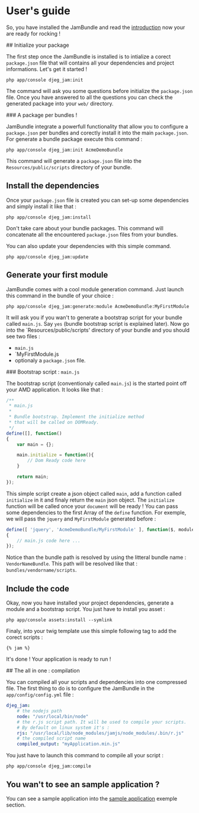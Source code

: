 User's guide
============

So, you have installed the JamBundle and read the 
[introduction](https://github.com/davidjegat/JamBundle/blob/master/Resources/doc/introduction.md) now
your are ready for rocking !

## Initialize your package

The first step once the JamBundle is installed is to intialize a corect `package.json` file
that will contains all your dependencies and project informations. Let's get it started !

```
php app/console djeg_jam:init
```

The command will ask you some questions before initialize the `package.json` file. Once you have
answered to all the questions you can check the generated package into your `web/` directory.

### A package per bundles !

JamBundle integrate a powerfull functionality that allow you to configure a `package.json` per
bundles and corectly install it into the main `package.json`. For generate a bundle package execute
this command :

```
php app/console djeg_jam:init AcmeDemoBundle
```

This command will generate a `package.json` file into the `Resources/public/scripts` directory of
your bundle.

## Install the dependencies

Once your `package.json` file is created you can set-up some dependencies and simply install it like
that :

```
php app/console djeg_jam:install
```

Don't take care about your bundle packages. This command will concatenate all the 
encountered `package.json` files from your bundles.

You can also update your dependencies with this simple command.

```
php app/console djeg_jam:update
```

## Generate your first module

JamBundle comes with a cool module generation command. Just launch this command in the bundle of
your choice :

```
php app/console djeg_jam:generate:module AcmeDemoBundle:MyFirstModule
```

It will ask you if you wan't to generate a bootstrap script for your bundle called `main.js`. Say 
`yes` (bundle bootstrap script is explained later). Now go into the `Resources/public/scripts'
directory of your bundle and you should see two files :

* `main.js`
* `MyFirstModule.js
* optionaly a `package.json` file.


### Bootstrap script : `main.js`

The bootstrap script (conventionaly called `main.js`) is the started point off your AMD application. It
looks like that :

```javascript
/**
 * main.js
 *
 * Bundle bootstrap. Implement the initialize method
 * that will be called on DOMReady.
 */
define([], function()
{
	var main = {};

	main.initialize = function(){
		// Dom Ready code here
	}

	return main;
});
```

This simple script create a json object called `main`, add a function called 
`initialize` in it and finaly return the `main` json object. The `initialize` 
function will be called once your `document` will be ready ! You can pass
some dependencies to the first Array of the `define` function. For exemple,
we will pass the `jquery` and `MyFirstModule` generated before :

```javascript
define([ 'jquery', 'AcmeDemoBundle/MyFirstModule' ], function($, module)
{
	// main.js code here ...
});
```
Notice than the bundle path is resolved by using the litteral bundle name :
`VendorNameBundle`. This path will be resolved like that : `bundles/vendorname/scripts`.

## Include the code

Okay, now you have installed your project dependencies, generate a module and a bootstrap
script. You just have to install you asset :

```
php app/console assets:install --symlink
```

Finaly, into your twig template use this simple following tag to add the corect
scripts :

```html+jinja
{% jam %}
```

It's done ! Your application is ready to run !

## The all in one : compilation

You can compiled all your scripts and dependencies into one compressed file. The first
thing to do is to configure the JamBundle in the `app/config/config.yml` file :

```yaml
djeg_jam:
	# the nodejs path
	node: "/usr/local/bin/node" 
	# the r.js script path. It will be used to compile your scripts.
	# By default on linux system it's :
	rjs: "/usr/local/lib/node_modules/jamjs/node_modules/.bin/r.js" 
	# the compiled script name
	compiled_output: "myApplication.min.js"
```

You just have to launch this command to compile all your script :

```
php app/console djeg_jam:compile
```

## You wan't to see an sample application ?

You can see a sample application into the [sample application](https://github.com/davidjegat/JamBundle/blob/master/Resources/doc/sample.md) exemple section.